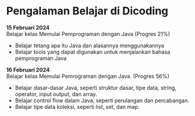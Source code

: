 # Pengalaman Belajar di Dicoding

**15 Februari 2024**<br> 
Belajar kelas Memulai Pemprograman dengan Java (Progres 21%)
* Belajar tetang apa itu Java dan alasannya menggunakannya
* Belajar tools yang dapat digunakan untuk menjalankan bahasa pemprograman Java

**16 Februari 2024**<br> 
Belajar kelas Memulai Pemrograman dengan Java. (Progres 56%)
* Belajar dasar-dasar Java, seperti struktur dasar, tipe data, string, operator, input output, dan array.
* Belajar control flow dalam Java, seperti perulangan dan percabangan.
* Belajar tipe data koleksi, seperti list, set, dan map.
